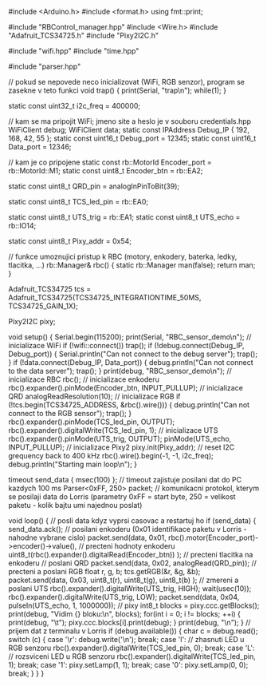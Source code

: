
#include <Arduino.h>
#include <format.h>
using fmt::print;

#include "RBControl_manager.hpp"
#include <Wire.h>
#include "Adafruit_TCS34725.h"
#include "Pixy2I2C.h"

#include "wifi.hpp"
#include "time.hpp"

#include "parser.hpp"

// pokud se nepovede neco inicializovat (WiFi, RGB senzor), program se zasekne v teto funkci
void trap()
{
    print(Serial, "trap\n");
    while(1);
}

static const uint32_t i2c_freq = 400000;

// kam se ma pripojit WiFi; jmeno site a heslo je v souboru credentials.hpp
WiFiClient debug;
WiFiClient data;
static const IPAddress Debug_IP { 192, 168, 42, 55 };
static const uint16_t Debug_port = 12345;
static const uint16_t Data_port = 12346;

// kam je co pripojene
static const rb::MotorId Encoder_port = rb::MotorId::M1;
static const uint8_t Encoder_btn = rb::EA2;

static const uint8_t QRD_pin = analogInPinToBit(39);

static const uint8_t TCS_led_pin = rb::EA0;

static const uint8_t UTS_trig =  rb::EA1;
static const uint8_t UTS_echo = rb::IO14;

static const uint8_t Pixy_addr = 0x54;

// funkce umoznujici pristup k RBC (motory, enkodery, baterka, ledky, tlacitka, ...)
rb::Manager& rbc() {
    static rb::Manager man(false);
    return man;
}

Adafruit_TCS34725 tcs = Adafruit_TCS34725(TCS34725_INTEGRATIONTIME_50MS, TCS34725_GAIN_1X);

Pixy2I2C pixy;

void setup() {
    Serial.begin(115200);
    print(Serial, "RBC_sensor_demo\n");
    // inicializace WiFi
    if (!wifi::connect()) trap();
    if (!debug.connect(Debug_IP, Debug_port)) {
        Serial.println("Can not connect to the debug server");
        trap();
    }
    if (!data.connect(Debug_IP, Data_port)) {
        debug.println("Can not connect to the data server");
        trap();
    }
    print(debug, "RBC_sensor_demo\n");
    // inicializace RBC
    rbc();
    // inicializace enkoderu
    rbc().expander().pinMode(Encoder_btn, INPUT_PULLUP);
    // inicializace QRD
    analogReadResolution(10);
    // inicializace RGB
    if (!tcs.begin(TCS34725_ADDRESS, &rbc().wire())) {
        debug.println("Can not connect to the RGB sensor");
        trap();
    }
    rbc().expander().pinMode(TCS_led_pin, OUTPUT);
    rbc().expander().digitalWrite(TCS_led_pin, 1);
    // inicializace UTS
    rbc().expander().pinMode(UTS_trig, OUTPUT);
    pinMode(UTS_echo, INPUT_PULLUP);
    // inicializace Pixy2
    pixy.init(Pixy_addr);
    // reset I2C grequency back to 400 kHz
    rbc().wire().begin(-1, -1, i2c_freq);
    debug.println("Starting main loop\n");
}

timeout send_data { msec(100) }; // timeout zajistuje posilani dat do PC kazdych 100 ms
Parser<0xFF, 250> packet; // komunikacni protokol, kterym se posilaji data do Lorris (parametry 0xFF = start byte, 250 = velikost paketu - kolik bajtu umi najednou poslat)

void loop() {
    // posli data kdyz vyprsi casovac a restartuj ho
    if (send_data) {
        send_data.ack();
        // posilani enkoderu (0x01 identifikace paketu v Lorris - nahodne vybrane cislo)
        packet.send(data, 0x01,
            rbc().motor(Encoder_port)->encoder()->value(), // precteni hodnoty enkoderu
            uint8_t(rbc().expander().digitalRead(Encoder_btn)) ); // precteni tlacitka na enkoderu
        // poslani QRD
        packet.send(data, 0x02,
            analogRead(QRD_pin));
        // precteni a poslani RGB
        float r, g, b;
        tcs.getRGB(&r, &g, &b);
        packet.send(data, 0x03,
            uint8_t(r),
            uint8_t(g),
            uint8_t(b) );
        // zmereni a poslani UTS
        rbc().expander().digitalWrite(UTS_trig, HIGH);
        wait(usec(10));
        rbc().expander().digitalWrite(UTS_trig, LOW);
        packet.send(data, 0x04,
            pulseIn(UTS_echo, 1, 1000000));
        // pixy
        int8_t blocks = pixy.ccc.getBlocks();
        print(debug, "Vidim {} bloku:\n", blocks);
        for(int i = 0; i != blocks; ++i)
        {
            print(debug, "\t");
            pixy.ccc.blocks[i].print(debug);
        }
        print(debug, "\n");
    }
    // prijem dat z terminalu v Lorris
    if (debug.available()) {
        char c = debug.read();
        switch (c) {
        case '\r':
            debug.write('\n');
            break;
        case 'l': // zhasnuti LED u RGB senzoru
            rbc().expander().digitalWrite(TCS_led_pin, 0);
            break;
        case 'L': // rozsviceni LED u RGB senzoru
            rbc().expander().digitalWrite(TCS_led_pin, 1);
            break;
        case '1':
            pixy.setLamp(1, 1);
            break;
        case '0':
            pixy.setLamp(0, 0);
            break;
        }
    }
}
